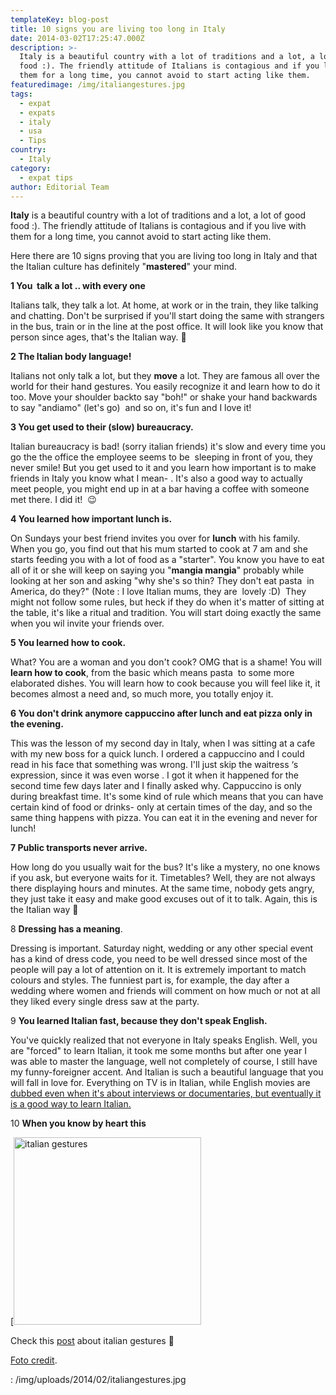 ```yaml
---
templateKey: blog-post
title: 10 signs you are living too long in Italy
date: 2014-03-02T17:25:47.000Z
description: >-
  Italy is a beautiful country with a lot of traditions and a lot, a lot of good
  food :). The friendly attitude of Italians is contagious and if you live with
  them for a long time, you cannot avoid to start acting like them.
featuredimage: /img/italiangestures.jpg
tags:
  - expat
  - expats
  - italy
  - usa
  - Tips
country:
  - Italy
category:
  - expat tips
author: Editorial Team
---
```


**Italy** is a beautiful country with a lot of traditions and a lot, a lot of good food :). The friendly attitude of Italians is contagious and if you live with them for a long time, you cannot avoid to start acting like them.

Here there are 10 signs proving that you are living too long in Italy and that the Italian culture has definitely "**mastered**" your mind.

**1 You  talk a lot .. with every one**

Italians talk, they talk a lot. At home, at work or in the train, they like talking and chatting. Don't be surprised if you'll start doing the same with strangers in the bus, train or in the line at the post office. It will look like you know that person since ages, that's the Italian way. 🙂

**2 The Italian body language!**

Italians not only talk a lot, but they **move** a lot. They are famous all over the world for their hand gestures. You easily recognize it and learn how to do it too. Move your shoulder backto say "boh!" or shake your hand backwards to say "andiamo" (let's go)  and so on, it's fun and I love it!

**3 You get used to their (slow) bureaucracy.**

Italian bureaucracy is bad! (sorry italian friends) it's slow and every time you go the the office the employee seems to be  sleeping in front of you, they never smile! But you get used to it and you learn how important is to make friends in Italy you know what I mean- . It's also a good way to actually meet people, you might end up in at a bar having a coffee with someone met there. I did it!  😉

**4 You learned how important lunch is.**

On Sundays your best friend invites you over for **lunch** with his family. When you go, you find out that his mum started to cook at 7 am and she starts feeding you with a lot of food as a "starter". You know you have to eat all of it or she will keep on saying you "**mangia mangia**" probably while looking at her son and asking "why she's so thin? They don't eat pasta  in America, do they?" (Note : I love Italian mums, they are  lovely :D)  They might not follow some rules, but heck if they do when it's matter of sitting at the table, it's like a ritual and tradition. You will start doing exactly the same when you wil invite your friends over.

**5 You learned how to cook.**

What? You are a woman and you don't cook? OMG that is a shame! You will **learn how to cook**, from the basic which means pasta  to some more elaborated dishes. You will learn how to cook because you will feel like it, it becomes almost a need and, so much more, you totally enjoy it.

**6 You don't drink anymore cappuccino after lunch and eat pizza only in the evening.**

This was the lesson of my second day in Italy, when I was sitting at a cafe with my new boss for a quick lunch. I ordered a cappuccino and I could read in his face that something was wrong. I'll just skip the waitress &#8216;s expression, since it was even worse . I got it when it happened for the second time few days later and I finally asked why. Cappuccino is only during breakfast time. It's some kind of rule which means that you can have certain kind of food or drinks- only at certain times of the day, and so the same thing happens with pizza. You can eat it in the evening and never for lunch!

**7 Public transports never arrive.**

How long do you usually wait for the bus? It's like a mystery, no one knows if you ask, but everyone waits for it. Timetables? Well, they are not always there displaying hours and minutes. At the same time, nobody gets angry, they just take it easy and make good excuses out of it to talk. Again, this is the Italian way 🙂

8 **Dressing has a meaning**.

Dressing is important. Saturday night, wedding or any other special event has a kind of dress code, you need to be well dressed since most of the people will pay a lot of attention on it. It is extremely important to match colours and styles. The funniest part is, for example, the day after a wedding where women and friends will comment on how much or not at all they liked every single dress saw at the party.

9 **You learned Italian fast, because they don't speak English.**

You've quickly realized that not everyone in Italy speaks English. Well, you are "forced" to learn Italian, it took me some months but after one year I was able to master the language, well not completely of course, I still have my funny-foreigner accent. And Italian is such a beautiful language that you will fall in love for. Everything on TV is in Italian, while English movies are <span style="text-decoration: underline;">dubbed even when it's about interviews or documentaries, but eventually it is a good way to learn Italian.

10 **When you know by heart this**

[<img alt="italian gestures" src="/img/uploads/2014/02/italiangestures-300x300.jpg" width="300" height="300" />

Check this <a href="https://www.mymodernmet.com/profiles/blogs/italian-popular-gestures-3" rel="noopener noreferrer"  target="_blank" rel="noopener noreferrer">post</a> about italian gestures 🙂

<a href="https://www.mymodernmet.com/profiles/blogs/italian-popular-gestures-3" rel="noopener noreferrer"  target="_blank" rel="noopener noreferrer">Foto credit</a>.

: /img/uploads/2014/02/italiangestures.jpg
